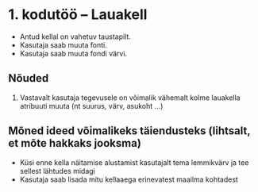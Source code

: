 # 1. kodutöö – Lauakell

* Antud kellal on vahetuv taustapilt.
* Kasutaja saab muuta fonti.
* Kasutaja saab muuta fondi värvi.

## Nõuded

1. Vastavalt kasutaja tegevusele on võimalik vähemalt kolme lauakella atribuuti muuta (nt suurus, värv, asukoht ...)


## Mõned ideed võimalikeks täiendusteks (lihtsalt, et mõte hakkaks jooksma)

* Küsi enne kella näitamise alustamist kasutajalt tema lemmikvärv ja tee sellest lähtudes midagi
* Kasutaja saab lisada mitu kellaaega erinevatest maailma kohtadest
